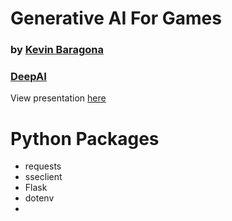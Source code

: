 
# Generative AI For Games

### by [Kevin Baragona](https://twitter.com/kevinbaragona)
### [DeepAI](https://deep.ai)

View presentation [here](https://deep-ai-inc.github.io/ai-games/presentation.html)


# Python Packages

- requests
- sseclient
- Flask
- dotenv
- 